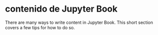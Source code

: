 contenido de  Jupyter Book
=======================

There are many ways to write content in Jupyter Book. This short section
covers a few tips for how to do so.
